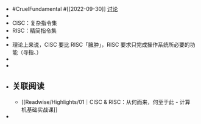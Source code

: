 - #CruelFundamental #[[2022-09-30]] [讨论](https://github.com/CYZH1307/CruelFundamental/tree/main/homework/202209/30)
-
- CISC：复杂指令集
- RISC：精简指令集
-
- 理论上来说，CISC 要比 RISC「臃肿」，RISC 要求只完成操作系统所必要的功能（寻指、）
-
-
- ## 关联阅读
	- [[Readwise/Highlights/01｜CISC & RISC：从何而来，何至于此 - 计算机基础实战课]]
-